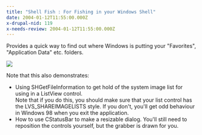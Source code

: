```yaml
---
title: "Shell Fish : For Fishing in your Windows Shell"
date: 2004-01-12T11:55:00.000Z
x-drupal-nid: 119
x-needs-review: 2004-01-12T11:55:00.000Z
---
```

Provides a quick way to find out where Windows is putting your "Favorites", "Application Data" etc. folders.

![](http://www.differentpla.net/system/files?file=5fbc0bfcaee75dfb7834d806335d75e6-51.png)

Note that this also demonstrates:

*   Using SHGetFileInformation to get hold of the system image list for using in a ListView control.  
     Note that if you do this, you should make sure that your list control has the LVS_SHAREIMAGELISTS style. If you don't, you'll get odd behaviour in Windows 98 when you exit the application.
*   How to use CStatusBar to make a resizable dialog. You'll still need to reposition the controls yourself, but the grabber is drawn for you.